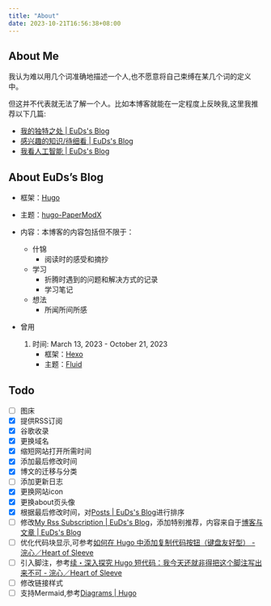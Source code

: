 ```yaml
---
title: "About"
date: 2023-10-21T16:56:38+08:00
---
```


## About Me
我认为难以用几个词准确地描述一个人,也不愿意将自己束缚在某几个词的定义中。

但这并不代表就无法了解一个人。比如本博客就能在一定程度上反映我,这里我推荐以下几篇:
- [我的独特之处 | EuDs's Blog](https://ds63.eu.org/2022/my-uniqueness/ )
- [感兴趣的知识/待细看 | EuDs's Blog](https://ds63.eu.org/2023/things-i-am-interested-in/ )
- [我看人工智能 | EuDs's Blog](https://ds63.eu.org/2023/my-opinion-about-ai/ )

## About EuDs’s Blog
- 框架：[Hugo](https://gohugo.io/)
- 主题：[hugo-PaperModX](https://github.com/reorx/hugo-PaperModX/)
- 内容：本博客的内容包括但不限于：
  - 什锦
    - 阅读时的感受和摘抄
  - 学习
    - 折腾时遇到的问题和解决方式的记录
    - 学习笔记
  - 想法 
    - 所闻所间所感

- 曾用
  1. 时间: March 13, 2023 - October 21, 2023
     - 框架：[Hexo](https://hexo.io/)
     - 主题：[Fluid](https://hexo.fluid-dev.com/)

## Todo
- [ ] 图床
- [x] 提供RSS订阅
- [x] 谷歌收录
- [x] 更换域名
- [x] 缩短网站打开所需时间
- [x] 添加最后修改时间
- [x] 博文的迁移与分类
- [ ] 添加更新日志
- [x] 更换网站icon
- [x] 更换about页头像
- [x] 根据最后修改时间，对[Posts | EuDs's Blog](https://ds63.eu.org/posts/)进行排序
- [ ] 修改[My Rss Subscription | EuDs's Blog](https://ds63.eu.org/rss_subscription/)，添加特别推荐，内容来自于[博客与文章 | EuDs's Blog](https://ds63.eu.org/2023/%E5%8D%9A%E5%AE%A2%E4%B8%8E%E6%96%87%E7%AB%A0/)
- [ ] 优化代码块显示,可参考[如何在 Hugo 中添加复制代码按钮（键盘友好型） - 浣心／Heart of Sleeve](https://blog.loikein.one/posts/2022-08-11-hugo-copy-code-button/ )
- [ ] 引入脚注，参考[续・深入探究 Hugo 短代码：我今天还就非得把这个脚注写出来不可 - 浣心／Heart of Sleeve](https://blog.loikein.one/posts/2023-11-22-deep-dive-hugo-shortcodes-revisit/ )
- [ ] 修改链接样式
- [ ] 支持Mermaid,参考[Diagrams | Hugo](https://gohugo.io/content-management/diagrams/#complex )